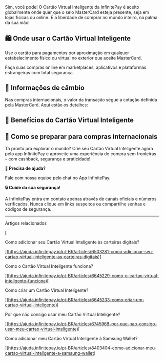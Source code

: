 Sim, você pode! O Cartão Virtual Inteligente da InfinitePay é aceito globalmente onde quer que o selo MasterCard esteja presente, seja em lojas físicas ou online. É a liberdade de comprar no mundo inteiro, na palma da sua mão!

## **🛍️ Onde usar o Cartão Virtual Inteligente**

Use o cartão para pagamentos por aproximação em qualquer estabelecimento físico ou virtual no exterior que aceite MasterCard.

Faça suas compras online em marketplaces, aplicativos e plataformas estrangeiras com total segurança.

## 💱 **Informações de câmbio**

Nas compras internacionais, o valor da transação segue a cotação definida pela MasterCard. Aqui estão os detalhes:

## **🤑 Benefícios do Cartão Virtual Inteligente**

## 📲 **Como se preparar para compras internacionais**

Tá pronto pra explorar o mundo? Crie seu Cartão Virtual Inteligente agora pelo app InfinitePay e aproveite uma experiência de compra sem fronteiras – com cashback, segurança e praticidade!

**🔔 Precisa de ajuda?**

Fale com nossa equipe pelo chat no App InfinitePay.

**🔒 Cuide da sua segurança!**

A InfinitePay entra em contato apenas através de canais oficiais e números verificados. Nunca clique em links suspeitos ou compartilhe senhas e códigos de segurança.

___

Artigos relacionados

[

Como adicionar seu Cartão Virtual Inteligente às carteiras digitais?

](https://ajuda.infinitepay.io/pt-BR/articles/6503281-como-adicionar-seu-cartao-virtual-inteligente-as-carteiras-digitais)[

Como o Cartão Virtual Inteligente funciona?

](https://ajuda.infinitepay.io/pt-BR/articles/6645229-como-o-cartao-virtual-inteligente-funciona)[

Como criar um Cartão Virtual Inteligente?

](https://ajuda.infinitepay.io/pt-BR/articles/6645233-como-criar-um-cartao-virtual-inteligente)[

Por que não consigo usar meu Cartão Virtual Inteligente?

](https://ajuda.infinitepay.io/pt-BR/articles/6745968-por-que-nao-consigo-usar-meu-cartao-virtual-inteligente)[

Como adicionar meu Cartão Virtual Inteligente à Samsung Wallet?

](https://ajuda.infinitepay.io/pt-BR/articles/8403404-como-adicionar-meu-cartao-virtual-inteligente-a-samsung-wallet)